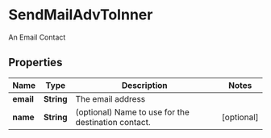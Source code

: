 

# SendMailAdvToInner

An Email Contact

## Properties

Name | Type | Description | Notes
------------ | ------------- | ------------- | -------------
**email** | **String** | The email address | 
**name** | **String** | (optional) Name to use for the destination contact. |  [optional]



